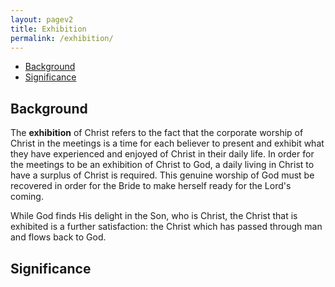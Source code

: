 ```yaml
---
layout: pagev2
title: Exhibition
permalink: /exhibition/
---
```

- [Background](#background)
- [Significance](#significance)

## Background

The **exhibition** of Christ refers to the fact that the corporate worship of Christ in the meetings is a time for each believer to present and exhibit what they have experienced and enjoyed of Christ in their daily life. In order for the meetings to be an exhibition of Christ to God, a daily living in Christ to have a surplus of Christ is required. This genuine worship of God must be recovered in order for the Bride to make herself ready for the Lord's coming.

While God finds His delight in the Son, who is Christ, the Christ that is exhibited is a further satisfaction: the Christ which has passed through man and flows back to God.
   
## Significance
